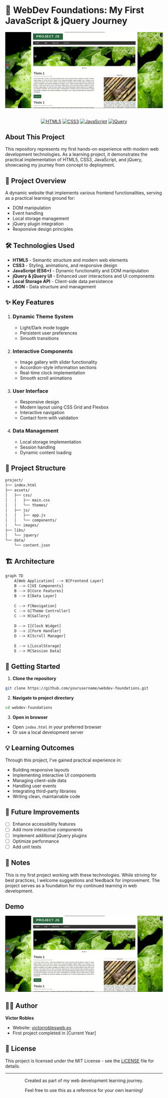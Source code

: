 # 🚀 WebDev Foundations: My First JavaScript & jQuery Journey

<div align="center">
    <img src="https://github.com/Ornella-Gigante/WebDev-Foundations-My-First-JavaScript-jQuery-Journey/raw/main/demo_image.png" alt="Project Preview" width="800">
</div>

<br>

<div align="center">
  
[![HTML5](https://img.shields.io/badge/HTML5-E34F26?style=for-the-badge&logo=html5&logoColor=white)](https://developer.mozilla.org/en-US/docs/Web/HTML)
[![CSS3](https://img.shields.io/badge/CSS3-1572B6?style=for-the-badge&logo=css3&logoColor=white)](https://developer.mozilla.org/en-US/docs/Web/CSS)
[![JavaScript](https://img.shields.io/badge/JavaScript-F7DF1E?style=for-the-badge&logo=javascript&logoColor=black)](https://developer.mozilla.org/en-US/docs/Web/JavaScript)
[![jQuery](https://img.shields.io/badge/jQuery-0769AD?style=for-the-badge&logo=jquery&logoColor=white)](https://jquery.com/)

</div>

## About This Project

This repository represents my first hands-on experience with modern web development technologies. As a learning project, it demonstrates the practical implementation of HTML5, CSS3, JavaScript, and jQuery, showcasing my journey from concept to deployment.

## 🎯 Project Overview

A dynamic website that implements various frontend functionalities, serving as a practical learning ground for:
- DOM manipulation
- Event handling
- Local storage management
- jQuery plugin integration
- Responsive design principles

## 🛠️ Technologies Used

- **HTML5** - Semantic structure and modern web elements
- **CSS3** - Styling, animations, and responsive design
- **JavaScript (ES6+)** - Dynamic functionality and DOM manipulation
- **jQuery & jQuery UI** - Enhanced user interactions and UI components
- **Local Storage API** - Client-side data persistence
- **JSON** - Data structure and management

## ✨ Key Features

1. ### Dynamic Theme System
   - Light/Dark mode toggle
   - Persistent user preferences
   - Smooth transitions

2. ### Interactive Components
   - Image gallery with slider functionality
   - Accordion-style information sections
   - Real-time clock implementation
   - Smooth scroll animations

3. ### User Interface
   - Responsive design
   - Modern layout using CSS Grid and Flexbox
   - Interactive navigation
   - Contact form with validation

4. ### Data Management
   - Local storage implementation
   - Session handling
   - Dynamic content loading

## 📁 Project Structure

```
project/
├── index.html
├── assets/
│   ├── css/
│   │   ├── main.css
│   │   └── themes/
│   ├── js/
│   │   ├── app.js
│   │   └── components/
│   └── images/
├── libs/
│   └── jquery/
└── data/
    └── content.json
```

## 🏗️ Architecture

```mermaid
graph TD
    A[Web Application] --> B[Frontend Layer]
    B --> C[UI Components]
    B --> D[Core Features]
    B --> E[Data Layer]
    
    C --> F[Navigation]
    C --> G[Theme Controller]
    C --> H[Gallery]
    
    D --> I[Clock Widget]
    D --> J[Form Handler]
    D --> K[Scroll Manager]
    
    E --> L[LocalStorage]
    E --> M[Session Data]
```

## 🚀 Getting Started

1. **Clone the repository**
```bash
git clone https://github.com/yourusername/webdev-foundations.git
```

2. **Navigate to project directory**
```bash
cd webdev-foundations
```

3. **Open in browser**
- Open `index.html` in your preferred browser
- Or use a local development server

## 💡 Learning Outcomes

Through this project, I've gained practical experience in:
- Building responsive layouts
- Implementing interactive UI components
- Managing client-side data
- Handling user events
- Integrating third-party libraries
- Writing clean, maintainable code

## 🔄 Future Improvements

- [ ] Enhance accessibility features
- [ ] Add more interactive components
- [ ] Implement additional jQuery plugins
- [ ] Optimize performance
- [ ] Add unit tests

## 📝 Notes

This is my first project working with these technologies. While striving for best practices, I welcome suggestions and feedback for improvement. The project serves as a foundation for my continued learning in web development.


## Demo

<div>
    <a href="https://vimeo.com/1031422150?share=copy" target="_blank">
        <img src="https://github.com/Ornella-Gigante/WebDev-Foundations-My-First-JavaScript-jQuery-Journey/blob/main/demo_image.png" alt="Watch the demo!" />
    </a>
</div>


## 👨‍💻 Author

**Victor Robles**
- Website: [victorroblesweb.es](https://victorroblesweb.es)
- First project completed in [Current Year]

## 📄 License

This project is licensed under the MIT License - see the [LICENSE](LICENSE) file for details.

---

<div align="center">
  <p>Created as part of my web development learning journey.</p>
  <p>Feel free to use this as a reference for your own learning!</p>
</div>

